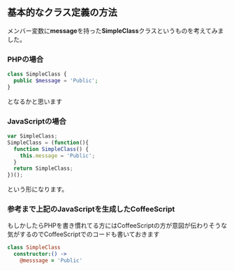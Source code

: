## 基本的なクラス定義の方法

メンバー変数に**message**を持った**SimpleClass**クラスというものを考えてみました。

### PHPの場合

```php
class SimpleClass {
  public $message = 'Public';
}
```
となるかと思います

### JavaScriptの場合

```javascript
var SimpleClass;
SimpleClass = (function(){
  function SimpleClass() {
    this.message = 'Public';
  }
  return SimpleClass;
})();
```

という形になります。

### 参考まで上記のJavaScriptを生成したCoffeeScript

もしかしたらPHPを書き慣れてる方にはCoffeeScriptの方が意図が伝わりそうな気がするのでCoffeeScriptでのコードも書いておきます

```coffee
class SimpleClass
  constructor:() ->
    @messsage = 'Public'
```

